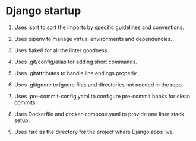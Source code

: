 Django startup
============================================================================

1. Uses isort to sort the imports by specific guidelines and conventions.

2. Uses pipenv to manage virtual environments and dependencies.

3. Uses flake8 for all the linter goodness.

4. Uses .git/config/alias for adding short commands.

5. Uses .gitattributes to handle line endings properly.

6. Uses .gitignore to ignore files and directories not needed in the repo.

7. Uses .pre-commit-config.yaml to configure pre-commit hooks for clean commits.

8. Uses Dockerfile and docker-compose.yaml to provide one liner stack setup.

9. Uses /src as the directory for the project where Django apps live.
